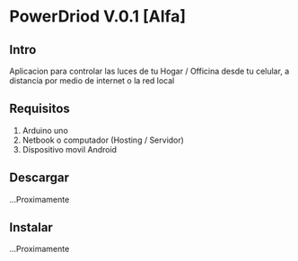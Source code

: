 # PowerDriod V.0.1 [Alfa]
		
## Intro
Aplicacion para controlar las luces de tu Hogar / Officina desde tu celular, a distancia por medio de internet o la red local

## Requisitos

1) Arduino uno
2) Netbook o computador (Hosting / Servidor)
3) Dispositivo movil Android

## Descargar
...Proximamente

## Instalar
...Proximamente
